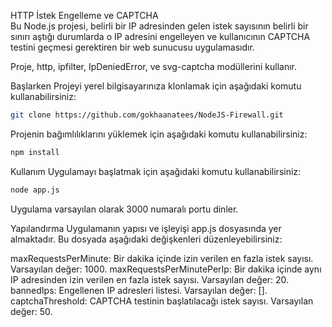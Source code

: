 HTTP İstek Engelleme ve CAPTCHA <br>
Bu Node.js projesi, belirli bir IP adresinden gelen istek sayısının belirli bir sınırı aştığı durumlarda o IP adresini engelleyen ve kullanıcının CAPTCHA testini geçmesi gerektiren bir web sunucusu uygulamasıdır.

Proje, http, ipfilter, IpDeniedError, ve svg-captcha modüllerini kullanır.

Başlarken
Projeyi yerel bilgisayarınıza klonlamak için aşağıdaki komutu kullanabilirsiniz:

```bash
git clone https://github.com/gokhaanatees/NodeJS-Firewall.git
```
Projenin bağımlılıklarını yüklemek için aşağıdaki komutu kullanabilirsiniz:

```bash
npm install
```

Kullanım
Uygulamayı başlatmak için aşağıdaki komutu kullanabilirsiniz:

```bash
node app.js
```

Uygulama varsayılan olarak 3000 numaralı portu dinler.

Yapılandırma
Uygulamanın yapısı ve işleyişi app.js dosyasında yer almaktadır. Bu dosyada aşağıdaki değişkenleri düzenleyebilirsiniz:

maxRequestsPerMinute: Bir dakika içinde izin verilen en fazla istek sayısı. Varsayılan değer: 1000.
maxRequestsPerMinutePerIp: Bir dakika içinde aynı IP adresinden izin verilen en fazla istek sayısı. Varsayılan değer: 20.
bannedIps: Engellenen IP adresleri listesi. Varsayılan değer: [].
captchaThreshold: CAPTCHA testinin başlatılacağı istek sayısı. Varsayılan değer: 50.
